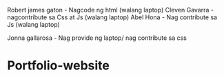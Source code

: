Robert james gaton - Nagcode ng html (walang laptop)
Cleven Gavarra - nagcontribute sa Css at Js (walang laptop)
Abel Hona - Nag contribute sa Js (walang laptop)

Jonna gallarosa - Nag provide ng laptop/ nag contribute sa css





# Portfolio-website
